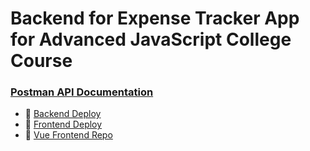 # Backend for Expense Tracker App for Advanced JavaScript College Course

### [Postman API Documentation](https://documenter.getpostman.com/view/15639222/UVeMK4qu)

- 🧱️ [Backend Deploy](https://npjs-expenses-backend-eu.herokuapp.com)
- 🌻️ [Frontend Deploy](https://expenses-frontend-five.vercel.app/login)
- 📜️ [Vue Frontend Repo](https://github.com/mat2ja/expenses-frontend)




